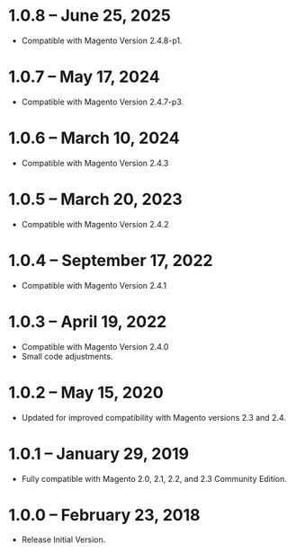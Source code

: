 1.0.8 – June 25, 2025
=============
* Compatible with Magento Version 2.4.8-p1.

1.0.7 – May 17, 2024
=============
* Compatible with Magento Version 2.4.7-p3.

1.0.6 – March 10, 2024
=============
* Compatible with Magento Version 2.4.3

1.0.5 – March 20, 2023
=============
* Compatible with Magento Version 2.4.2

1.0.4 – September 17, 2022
=============
* Compatible with Magento Version 2.4.1

1.0.3 – April 19, 2022
=============
* Compatible with Magento Version 2.4.0
* Small code adjustments.

1.0.2 – May 15, 2020
=============
* Updated for improved compatibility with Magento versions 2.3 and 2.4.

1.0.1 – January 29, 2019
=============
* Fully compatible with Magento 2.0, 2.1, 2.2, and 2.3 Community Edition. 

1.0.0 – February 23, 2018
=============
* Release Initial Version.